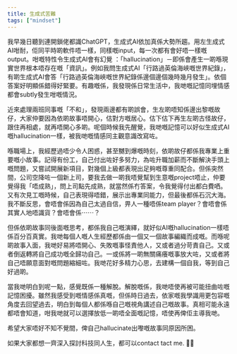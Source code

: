 ```yaml
---
title: 生成式苦難
tags: ["mindset"]
---
```


我早幾日聽到連開鎖佬都識ChatGPT，生成式AI依加真係大勢所趨。用左生成式AI咁耐，佢同平時啲軟件唔一樣，同樣嘅input，每一次都有會好唔一樣嘅output。咁嘅特性令生成式AI會有幻覺 ：「hallucination」－即係會產生一啲喺現實世界根本唔存在嘅「資訊」。例如我問生成式AI「行路過英倫海峽嘅世界紀錄」，有啲生成式AI會答「行路過英倫海峽嘅世界紀錄係邊個邊個幾時幾月發生」。依個答案好明顯係錯得好緊要。有趣嘅係，我發現係日常生活中，我哋嘅記憶同埋情感都會subtly發生咁嘅情況。

近來處理兩班同事嘅「不和」，發現兩邊都有啲誤會，生左啲唔知係邊出黎嘅故仔，大家仲要因為依啲故事唔開心，估對方嘅居心。估下估下再生左啲古怪故仔，跟住再相處，就再唔開心多啲。呢個時候我先醒覺，我哋嘅記憶可以好似生成式AI嘅hallucination一樣，被我哋嘅情感同主觀意識改寫咗。

喺職場上，我經歷過唔少令人困惑，甚至嬲到爆嘅時刻，依啲故仔都係我專業上重要嘅小故事。記得有份工，自己付出咗好多努力，為咗升職加薪而不斷解決手頭上嘅問題，又嘗試開展新項目，對幾個上級都表現出足夠嘅尊重同配合。但係突然間，公司空降咗一個新上司，要我去做一啲我唔覺幫到生意嘅project唔止，仲要覺得我「唔成熟」，問上司點先成熟，就當然係冇答案，令我覺得付出都白費哂。又有次見工嘅時候，自己表現得唔錯，展示出專業同能力，但最後都係石沉大海。我不斷反思，會唔會係因為自己太過自信，畀人一種唔係team player？會唔會係其實人地唔識貨？會唔會係⋯⋯？

但係依啲故事同後面嘅思考，都係我自己嘅演繹，就好似AI嘅hallucination一樣唔係百分百真實。我哋每個人嘅人生經歷都係由一個又一個故事編織而成嘅。而喺呢啲故事入面，我哋好易將唔開心、失敗嘅事怪責他人，又或者過分苛責自己。又或者倒返轉將自己成功嘅全歸功自己。一或係將一啲無關痛癢嘅事放大咗，又或者將自己唔願意面對嘅問題縮細咗。我哋花好多精力心思，去建構一個自我，等到自己好過啲。

當我哋明白到呢一點，感覺既係一種解脫。解脫嘅係，我哋唔使再被可能扭曲咗嘅記憶困擾。雖然我感受到嘅情感係真嘅，但係時日過去，依家嘅我學識用更包容嘅角度去回望過去，明白到每個人都係喺自己嘅視角講述自己嘅故事。真相可能永遠都唔會知道，咁我哋就可以選擇放低一啲唔全面嘅記憶，唔使再俾佢主導我哋。

希望大家唔好不知不覺間，俾自己hallucinate出嚟嘅故事同原因所困。

如果大家都想一齊深入探討科技同人生，都可以contact tact me. 🤙🏻

